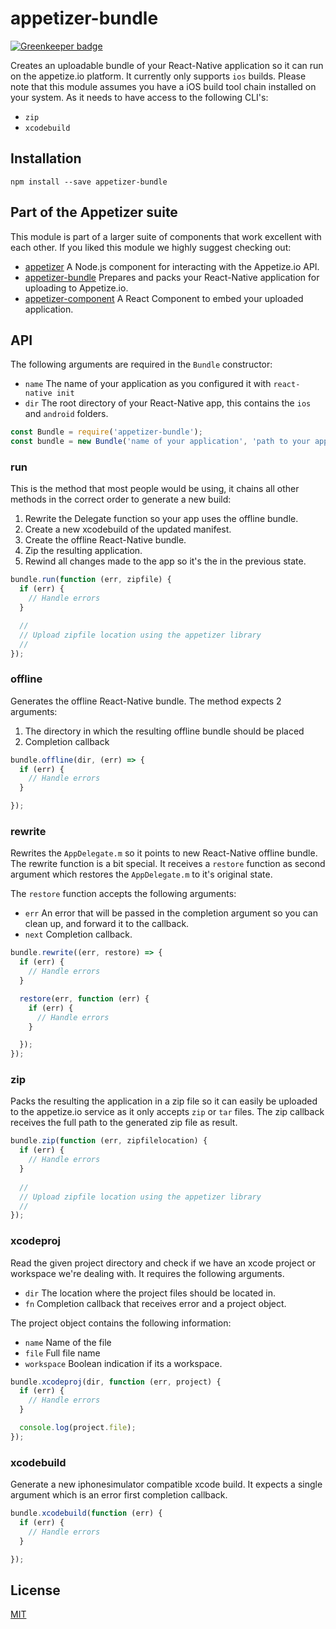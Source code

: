 # appetizer-bundle

[![Greenkeeper badge](https://badges.greenkeeper.io/godaddy/appetizer-bundle.svg)](https://greenkeeper.io/)

Creates an uploadable bundle of your React-Native application so it can run on
the appetize.io platform. It currently only supports `ios` builds. Please note
that this module assumes you have a iOS build tool chain installed on your
system. As it needs to have access to the following CLI's:

- `zip`
- `xcodebuild`

## Installation

```
npm install --save appetizer-bundle
```

## Part of the Appetizer suite

This module is part of a larger suite of components that work excellent with each
other. If you liked this module we highly suggest checking out:

- [appetizer][api] A Node.js component for interacting with the Appetize.io API.
- [appetizer-bundle][bundle] Prepares and packs your React-Native application for uploading to Appetize.io.
- [appetizer-component][component] A React Component to embed your uploaded application.

[api]: https://github.com/godaddy/appetizer
[bundle]: https://github.com/godaddy/appetizer-bundle
[component]: https://github.com/godaddy/appetizer-component

## API

The following arguments are required in the `Bundle` constructor:

- `name` The name of your application as you configured it with `react-native init`
- `dir` The root directory of your React-Native app, this contains the `ios` and
  `android` folders.

```js
const Bundle = require('appetizer-bundle');
const bundle = new Bundle('name of your application', 'path to your app dir');
```

### run

This is the method that most people would be using, it chains all other
methods in the correct order to generate a new build:

1. Rewrite the Delegate function so your app uses the offline bundle.
2. Create a new xcodebuild of the updated manifest.
3. Create the offline React-Native bundle.
4. Zip the resulting application.
5. Rewind all changes made to the app so it's the in the previous state.

```js
bundle.run(function (err, zipfile) {
  if (err) {
    // Handle errors
  }

  //
  // Upload zipfile location using the appetizer library
  //
});
```

### offline

Generates the offline React-Native bundle. The method expects 2 arguments:

1. The directory in which the resulting offline bundle should be placed
2. Completion callback

```js
bundle.offline(dir, (err) => {
  if (err) {
    // Handle errors
  }

});
```

### rewrite

Rewrites the `AppDelegate.m` so it points to new React-Native offline bundle.
The rewrite function is a bit special. It receives a `restore` function as
second argument which restores the `AppDelegate.m` to it's original state.

The `restore` function accepts the following arguments:

- `err` An error that will be passed in the completion argument so you can clean
  up, and forward it to the callback.
- `next` Completion callback.

```js
bundle.rewrite((err, restore) => {
  if (err) {
    // Handle errors
  }

  restore(err, function (err) {
    if (err) {
      // Handle errors
    }

  });
});
```

### zip

Packs the resulting the application in a zip file so it can easily be uploaded
to the appetize.io service as it only accepts `zip` or `tar` files. The zip
callback receives the full path to the generated zip file as result.

```js
bundle.zip(function (err, zipfilelocation) {
  if (err) {
    // Handle errors
  }
  
  //
  // Upload zipfile location using the appetizer library
  //
});
```

### xcodeproj

Read the given project directory and check if we have an xcode project or
workspace we're dealing with. It requires the following arguments.

- `dir` The location where the project files should be located in.
- `fn` Completion callback that receives error and a project object.

The project object contains the following information:

- `name` Name of the file
- `file` Full file name
- `workspace` Boolean indication if its a workspace.

```js
bundle.xcodeproj(dir, function (err, project) {
  if (err) {
    // Handle errors
  }

  console.log(project.file);
});
```

### xcodebuild

Generate a new iphonesimulator compatible xcode build. It expects a single
argument which is an error first completion callback.

```js
bundle.xcodebuild(function (err) {
  if (err) {
    // Handle errors
  }

});
```

## License

[MIT](LICENSE)
